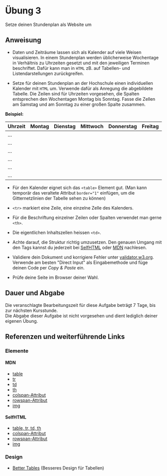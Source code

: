 # Übung 3

Setze deinen Stundenplan als Website um


## Anweisung

- Daten und Zeiträume lassen sich als Kalender auf viele Weisen visualisieren. In einem Stundenplan werden üblicherweise Wochentage in Verhältnis zu Uhrzeiten gesetzt und mit den jeweiligen Terminen beschriftet. Dafür kann man in `HTML` zB. auf Tabellen- und Listendarstellungen zurückgreifen.

- Setze für deinen Stundenplan an der Hochschule einen individuellen Kalender mit `HTML` um. Verwende dafür als Anregung die abgebildete Tabelle. Die Zeilen sind für Uhrzeiten vorgesehen, die Spalten entsprechen den Wochentagen Montag bis Sonntag. Fasse die Zellen am Samstag und am Sonntag zu einer großen Spalte zusammen.

**Beispiel:**

| Uhrzeit | Montag | Dienstag | Mittwoch | Donnerstag | Freitag | Samstag | Sonntag |
| --- | --- | --- | --- | --- | --- | --- | --- |
|…||||||||
|…||||||||
|…||||||||
|…||||||||
|…||||||||
|…||||||||

- Für den Kalender eignet sich das `<table>` Element gut. (Man kann temporär das veraltete Attribut `border="1"` einfügen, um die Gitternetzlinien der Tabelle sehen zu können)
- `<tr>` markiert eine Zeile, <td> eine einzelne Zelle des Kalenders.
- Für die Beschriftung einzelner Zeilen oder Spalten verwendet man gerne `<th>`.
- Die eigentlichen Inhaltszellen heissen `<td>`.

- Achte darauf, die Struktur richtig umzusetzen. Den genauen Umgang mit den Tags kannst du jederzeit bei [SelfHTML](https://wiki.selfhtml.org/wiki/HTML/Tabellen/Aufbau_einer_Tabelle) oder [MDN](https://developer.mozilla.org/de/docs/Web/HTML/Element/table) nachlesen.

- Validiere dein Dokument und korrigiere Fehler unter [validator.w3.org](http://validator.w3.org/). Verwende am besten "Direct Input" als Eingabemethode und füge deinen Code per *Copy & Paste* ein.

- Prüfe deine Seite im Browser deiner Wahl.

## Dauer und Abgabe

Die veranschlagte Bearbeitungszeit für diese Aufgabe beträgt 7 Tage, bis zur nächsten Kursstunde.  
Die Abgabe dieser Aufgabe ist nicht vorgesehen und dient lediglich deiner eigenen Übung.

## Referenzen und weiterführende Links

### Elemente

#### MDN

- [table](https://developer.mozilla.org/de/docs/Web/HTML/Element/table)
- [tr](https://developer.mozilla.org/de/docs/Web/HTML/Element/tr)
- [td](https://developer.mozilla.org/de/docs/Web/HTML/Element/td)
- [th](https://developer.mozilla.org/de/docs/Web/HTML/Element/th)
- [colspan-Attribut](https://developer.mozilla.org/de/docs/Web/HTML/Element/td#attr-colspan)
- [rowspan-Attribut](https://developer.mozilla.org/de/docs/Web/HTML/Element/td#attr-rowspan)
- [img](https://developer.mozilla.org/de/docs/Web/HTML/Element/img)


#### SelfHTML

- [table, tr, td, th](https://wiki.selfhtml.org/wiki/HTML/Tabellen/Aufbau_einer_Tabelle)
- [colspan-Attribut](https://wiki.selfhtml.org/wiki/HTML/Tabellen/Zellen_verbinden)
- [rowspan-Attribut](https://wiki.selfhtml.org/wiki/HTML/Tabellen/Zellen_verbinden)
- [img](https://wiki.selfhtml.org/wiki/HTML/Multimedia_und_Grafiken/Grafiken)

### Design

- [Better Tables](https://www.darkhorseanalytics.com/blog/clear-off-the-table) (Besseres Design für Tabellen)
